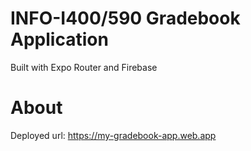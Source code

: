 # INFO-I400/590 Gradebook Application
Built with Expo Router and Firebase

# About
Deployed url: https://my-gradebook-app.web.app